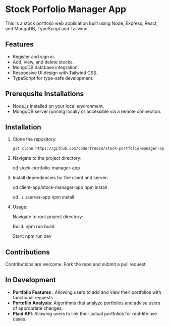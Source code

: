 # Stock Porfolio Manager App

This is a stock portfolio web application built using Node, Express, React, and MongoDB, TypeScript and Tailwind.

## Features

- Register and sign in.
- Add, view, and delete stocks.
- MongoDB database integration.
- Responsive UI design with Tailwind CSS.
- TypeScript for type-safe development.

## Prerequsite Installations

- Node.js installed on your local environment.
- MongoDB server running locally or accessible via a remote connection.

## Installation

1. Clone the repository:

   ```bash
   git clone https://github.com/coderfreeze/stock-portfolio-manager-app.git

2. Navigate to the project directory: 

    cd stock-portfolio-manager-app

3. Install dependencies for the client and server:
    
    cd client-app/stock-manager-app
    npm install

    cd ../../server-app
    npm install

4. Usage:

   Navigate to root project directory:
   
      Build: npm run build
   
      Start: npm run dev

## Contributions

Contributions are welcome. Fork the repo and submit a pull request.

## In Development
- **Portfolio Features** : Allowing users to add and view their portfolios with functional requests.
- **Portoflio Analysis**: Algorithms that analyze portfolios and advise users of appropriate changes.
- **Plaid API**: Allowing users to link their actual portfolios for real-life use cases.

